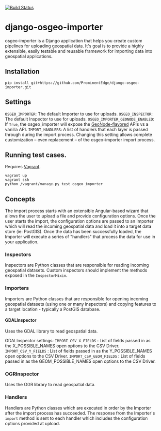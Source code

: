 [![Build Status](https://travis-ci.org/ProminentEdge/django-osgeo-importer.svg?branch=master)](https://travis-ci.org/ProminentEdge/django-osgeo-importer)

# django-osgeo-importer
osgeo-importer is a Django application that helps you create custom pipelines for uploading geospatial data.  It's goal is to provide a highly extensible, easily testable and reusable framework for importing data into geospatial applications.


## Installation ##
`pip install git+https://github.com/ProminentEdge/django-osgeo-importer.git`


## Settings ##
`OSGEO_IMPORTER`: The default Importer to use for uploads.
`OSGEO_INSPECTOR`: The default Inspector to use for uploads.
`OSGEO_IMPORTER_GEONODE_ENABLED`: If `True`, the osgeo_importer will expose the [GeoNode-flavored](osgeo_importer/geonode_apis.py) APIs vs a vanilla API.
`IMPORT_HANDLERS`: A list of handlers that each layer is passed through during the import process. Changing this setting allows complete customization – even replacement – of the osgeo-importer import process.

## Running test cases. ##

Requires [Vagrant](http://vagrantup.com).

```shell
vagrant up
vagrant ssh
python /vagrant/manage.py test osgeo_importer
```

## Concepts ##
The import process starts with an extensible Angular-based wizard that allows the user to upload a file
and provide configuration options.  Once the user starts the import, the configuration options are passed to an
Importer which will read the incoming geospatial data and load it into a target data store (ie: PostGIS).  Once
the data has been successfully loaded, the Importer will execute a series of "handlers" that process the data
for use in your application.


### Inspectors ###
Inspectors are Python classes that are responsible for reading incoming geospatial datasets.  Custom inspectors should
 implement the methods exposed in the `InspectorMixin`.

### Importers ###
Importers are Python classes that are responsible for opening incoming geospatial datasets (using one or many inspectors) and
copying features to a target location - typically a PostGIS database.

#### GDALInspector ####
Uses the GDAL library to read geospatial data.

GDALInspector settings:
`IMPORT_CSV_X_FIELDS` : List of fields passed in as the X_POSSIBLE_NAMES open options to the CSV Driver.
`IMPORT_CSV_Y_FIELDS` : List of fields passed in as the Y_POSSIBLE_NAMES open options to the CSV Driver.
`IMPORT_CSV_GEOM_FIELDS` : List of fields passed in as the GEOM_POSSIBLE_NAMES open options to the CSV Driver.

### OGRInspector ###
Uses the OGR library to read geospatial data.

### Handlers ###
Handlers are Python classes which are executed in order by the Importer after the import process has succeeded.  The response from
the Importer's `import` method is sent to each handler which includes the configuration options provided at upload.


